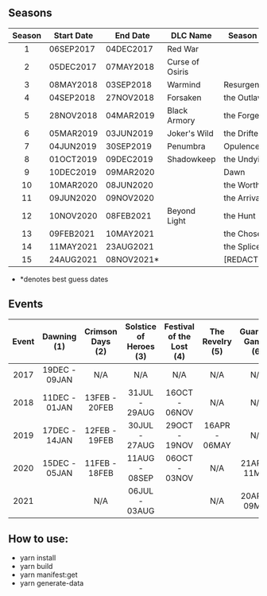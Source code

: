 ## Seasons

| Season | Start Date | End Date    | DLC Name        | Season of    |
| :----: | ---------- | ----------- | --------------- | ------------ |
|   1    | 06SEP2017  | 04DEC2017   | Red War         |              |
|   2    | 05DEC2017  | 07MAY2018   | Curse of Osiris |              |
|   3    | 08MAY2018  | 03SEP2018   | Warmind         | Resurgence   |
|   4    | 04SEP2018  | 27NOV2018   | Forsaken        | the Outlaw   |
|   5    | 28NOV2018  | 04MAR2019   | Black Armory    | the Forge    |
|   6    | 05MAR2019  | 03JUN2019   | Joker's Wild    | the Drifter  |
|   7    | 04JUN2019  | 30SEP2019   | Penumbra        | Opulence     |
|   8    | 01OCT2019  | 09DEC2019   | Shadowkeep      | the Undying  |
|   9    | 10DEC2019  | 09MAR2020   |                 | Dawn         |
|   10   | 10MAR2020  | 08JUN2020   |                 | the Worthy   |
|   11   | 09JUN2020  | 09NOV2020   |                 | the Arrivals |
|   12   | 10NOV2020  | 08FEB2021   | Beyond Light    | the Hunt     |
|   13   | 09FEB2021  | 10MAY2021   |                 | the Chosen   |
|   14   | 11MAY2021  | 23AUG2021   |                 | the Splicer  |
|   15   | 24AUG2021  | 08NOV2021\* |                 | [REDACTED]   |

- \*denotes best guess dates

## Events

| Event |  Dawning (1)  | Crimson Days (2) | Solstice of Heroes (3) | Festival of the Lost (4) | The Revelry (5) | Guardian Games (6) |
| :---: | :-----------: | :--------------: | :--------------------: | :----------------------: | :-------------: | :----------------: |
| 2017  | 19DEC - 09JAN |       N/A        |          N/A           |           N/A            |       N/A       |        N/A         |
| 2018  | 11DEC - 01JAN |  13FEB - 20FEB   |     31JUL - 29AUG      |      16OCT - 06NOV       |       N/A       |        N/A         |
| 2019  | 17DEC - 14JAN |  12FEB - 19FEB   |     30JUL - 27AUG      |      29OCT - 19NOV       |  16APR - 06MAY  |        N/A         |
| 2020  | 15DEC - 05JAN |  11FEB - 18FEB   |     11AUG - 08SEP      |      06OCT - 03NOV       |       N/A       |   21APR - 11MAY    |
| 2021  |               |       N/A        |     06JUL - 03AUG      |                          |       N/A       |   20APR - 09MAY    |

## How to use:

- yarn install
- yarn build
- yarn manifest:get
- yarn generate-data
